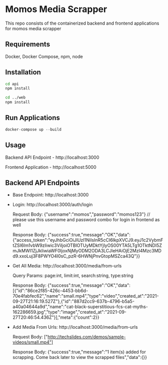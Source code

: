 # Momos Media Scrapper

This repo consists of the containerized backend and frontend applications for momos media scrapper

## Requirements

Docker, Docker Compose, npm, node

## Installation

```bash
cd api
npm install

cd ../web
npm install
```

## Run Applications

```python
docker-compose up --build
```

## Usage
Backend API Endpoint - http://localhost:3000

Frontend Application - http://localhost:5000

## Backend API Endpoints
- Base Endpoint: http://localhost:3000
- Login: http://localhost:3000/auth/login

  Request Body: {"username":"momos","password":"momos123"} // please use this username and password combo for login in frontend as well
  
  Response Body: {"success":true,"message":"OK","data":{"access_token":"eyJhbGciOiJIUzI1NiIsInR5cCI6IkpXVCJ9.eyJ1c2VybmFtZSI6Im1vbW9zIiwic3ViIjoiOTBlOTUyMDktYjIyOS00YTA5LTg1OTktNDI5ZmJkMWI1ZjJkIiwiaWF0IjoxNjMyODM2ODA3LCJleHAiOjE2MzI4Mzc3MDd9.xxoLuj3F8PWYO4I0sC_pzR-6HWNjPnvGtopMSZca43Q"}}

- Get All Media: http://localhost:3000/media/from-urls

  Query Params: page:int, limit:int, search:string, type:string  
  
  Response Body: {"success":true,"message":"OK","data":[{"id":"86ce2f85-426c-4453-bb6d-70e4fabfec62","name":"small.mp4","type":"video","created_at":"2021-09-27T21:16:19.527Z"},{"id":"887d2cc9-637b-4796-b5a5-a40a04644a9d","name":"cat-black-superstitious-fcs-cat-myths-162286659.jpg","type":"image","created_at":"2021-09-27T20:46:54.436Z"}],"meta":{"count":2}}


- Add Media From Urls: http://localhost:3000/media/from-urls

  Request Body: ["http://techslides.com/demos/sample-videos/small.mp4"]
  
  Response Body: {"success":true,"message":"1 item(s) added for scrapping. Come back later to view the scrapped files","data":{}}
